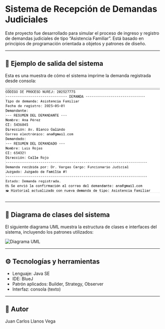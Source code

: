 # Sistema de Recepción de Demandas Judiciales

Este proyecto fue desarrollado para simular el proceso de ingreso y registro de demandas judiciales de tipo “Asistencia Familiar”. Está basado en principios de programación orientada a objetos y patrones de diseño.

---

## 📄 Ejemplo de salida del sistema

Esta es una muestra de cómo el sistema imprime la demanda registrada desde consola:

![Registro de Demanda](./RegistroDemanda.PNG)

---

## 🧩 Diagrama de clases del sistema

El siguiente diagrama UML muestra la estructura de clases e interfaces del sistema, incluyendo los patrones utilizados:

![Diagrama UML](../DiagramaRegistroDemanda.PNG)

---

## ⚙️ Tecnologías y herramientas

- Lenguaje: Java SE
- IDE: BlueJ
- Patrón aplicados: Builder, Strategy, Observer
- Interfaz: consola (texto)

---

## 👤 Autor

Juan Carlos Llanos Vega
